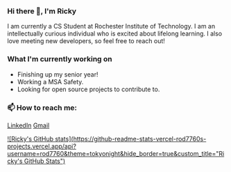 ### Hi there 👋, I'm Ricky
I am currently a CS Student at Rochester Institute of Technology. 
I am an intellectually curious individual who is excited about lifelong learning. 
I also love meeting new developers, so feel free to reach out!

### What I'm currently working on
* Finishing up my senior year!
* Working a MSA Safety.
* Looking for open source projects to contribute to.  

### 📫 How to reach me:
[LinkedIn](https://www.linkedin.com/in/riccardi-dalexis-255270186/)
[Gmail](mailto:rod7760@rit.edu)

[![Ricky's GitHub stats](https://github-readme-stats-vercel-rod7760s-projects.vercel.app/api?username=rod7760&theme=tokyonight&hide_border=true&custom_title="Ricky's GitHub Stats")](https://github.com/anuraghazra/github-readme-stats)
